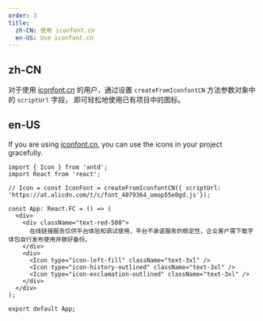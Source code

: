 ```yaml
---
order: 3
title:
  zh-CN: 使用 iconfont.cn
  en-US: Use iconfont.cn
---
```


## zh-CN

对于使用 [iconfont.cn](http://iconfont.cn/) 的用户，通过设置 `createFromIconfontCN` 方法参数对象中的 `scriptUrl` 字段， 即可轻松地使用已有项目中的图标。

## en-US

If you are using [iconfont.cn](http://iconfont.cn/), you can use the icons in your project gracefully.

```tsx
import { Icon } from 'antd';
import React from 'react';

// Icon = const IconFont = createFromIconfontCN({ scriptUrl: 'https://at.alicdn.com/t/c/font_4079364_omop55e0gd.js'});

const App: React.FC = () => (
  <div>
    <div className="text-red-500">
      在线链接服务仅供平台体验和调试使用，平台不承诺服务的稳定性，企业客户需下载字体包自行发布使用并做好备份。
    </div>
    <div>
      <Icon type="icon-left-fill" className="text-3xl" />
      <Icon type="icon-history-outlined" className="text-3xl" />
      <Icon type="icon-exclamation-outlined" className="text-3xl" />
    </div>
  </div>
);

export default App;
```
